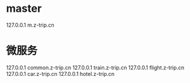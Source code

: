 # master

127.0.0.1  m.z-trip.cn
# 微服务
127.0.0.1  common.z-trip.cn
127.0.0.1  train.z-trip.cn
127.0.0.1  flight.z-trip.cn
127.0.0.1  car.z-trip.cn
127.0.0.1  hotel.z-trip.cn